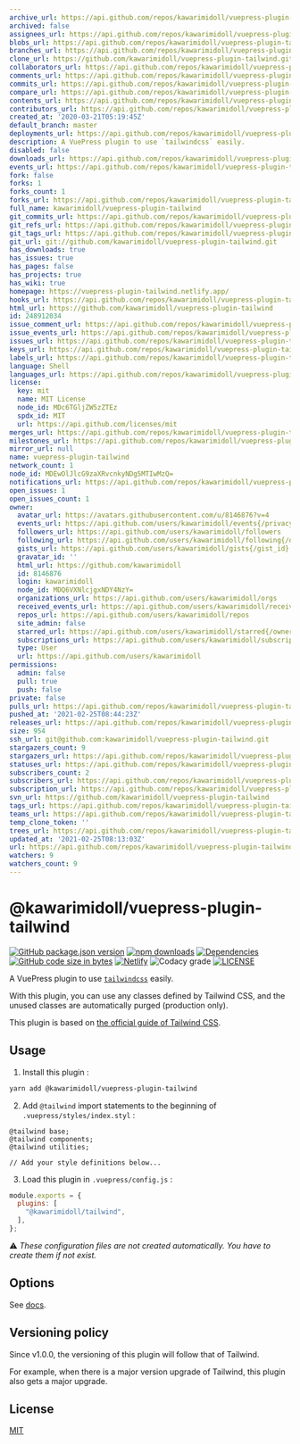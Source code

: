```yaml
---
archive_url: https://api.github.com/repos/kawarimidoll/vuepress-plugin-tailwind/{archive_format}{/ref}
archived: false
assignees_url: https://api.github.com/repos/kawarimidoll/vuepress-plugin-tailwind/assignees{/user}
blobs_url: https://api.github.com/repos/kawarimidoll/vuepress-plugin-tailwind/git/blobs{/sha}
branches_url: https://api.github.com/repos/kawarimidoll/vuepress-plugin-tailwind/branches{/branch}
clone_url: https://github.com/kawarimidoll/vuepress-plugin-tailwind.git
collaborators_url: https://api.github.com/repos/kawarimidoll/vuepress-plugin-tailwind/collaborators{/collaborator}
comments_url: https://api.github.com/repos/kawarimidoll/vuepress-plugin-tailwind/comments{/number}
commits_url: https://api.github.com/repos/kawarimidoll/vuepress-plugin-tailwind/commits{/sha}
compare_url: https://api.github.com/repos/kawarimidoll/vuepress-plugin-tailwind/compare/{base}...{head}
contents_url: https://api.github.com/repos/kawarimidoll/vuepress-plugin-tailwind/contents/{+path}
contributors_url: https://api.github.com/repos/kawarimidoll/vuepress-plugin-tailwind/contributors
created_at: '2020-03-21T05:19:45Z'
default_branch: master
deployments_url: https://api.github.com/repos/kawarimidoll/vuepress-plugin-tailwind/deployments
description: A VuePress plugin to use `tailwindcss` easily.
disabled: false
downloads_url: https://api.github.com/repos/kawarimidoll/vuepress-plugin-tailwind/downloads
events_url: https://api.github.com/repos/kawarimidoll/vuepress-plugin-tailwind/events
fork: false
forks: 1
forks_count: 1
forks_url: https://api.github.com/repos/kawarimidoll/vuepress-plugin-tailwind/forks
full_name: kawarimidoll/vuepress-plugin-tailwind
git_commits_url: https://api.github.com/repos/kawarimidoll/vuepress-plugin-tailwind/git/commits{/sha}
git_refs_url: https://api.github.com/repos/kawarimidoll/vuepress-plugin-tailwind/git/refs{/sha}
git_tags_url: https://api.github.com/repos/kawarimidoll/vuepress-plugin-tailwind/git/tags{/sha}
git_url: git://github.com/kawarimidoll/vuepress-plugin-tailwind.git
has_downloads: true
has_issues: true
has_pages: false
has_projects: true
has_wiki: true
homepage: https://vuepress-plugin-tailwind.netlify.app/
hooks_url: https://api.github.com/repos/kawarimidoll/vuepress-plugin-tailwind/hooks
html_url: https://github.com/kawarimidoll/vuepress-plugin-tailwind
id: 248912034
issue_comment_url: https://api.github.com/repos/kawarimidoll/vuepress-plugin-tailwind/issues/comments{/number}
issue_events_url: https://api.github.com/repos/kawarimidoll/vuepress-plugin-tailwind/issues/events{/number}
issues_url: https://api.github.com/repos/kawarimidoll/vuepress-plugin-tailwind/issues{/number}
keys_url: https://api.github.com/repos/kawarimidoll/vuepress-plugin-tailwind/keys{/key_id}
labels_url: https://api.github.com/repos/kawarimidoll/vuepress-plugin-tailwind/labels{/name}
language: Shell
languages_url: https://api.github.com/repos/kawarimidoll/vuepress-plugin-tailwind/languages
license:
  key: mit
  name: MIT License
  node_id: MDc6TGljZW5zZTEz
  spdx_id: MIT
  url: https://api.github.com/licenses/mit
merges_url: https://api.github.com/repos/kawarimidoll/vuepress-plugin-tailwind/merges
milestones_url: https://api.github.com/repos/kawarimidoll/vuepress-plugin-tailwind/milestones{/number}
mirror_url: null
name: vuepress-plugin-tailwind
network_count: 1
node_id: MDEwOlJlcG9zaXRvcnkyNDg5MTIwMzQ=
notifications_url: https://api.github.com/repos/kawarimidoll/vuepress-plugin-tailwind/notifications{?since,all,participating}
open_issues: 1
open_issues_count: 1
owner:
  avatar_url: https://avatars.githubusercontent.com/u/8146876?v=4
  events_url: https://api.github.com/users/kawarimidoll/events{/privacy}
  followers_url: https://api.github.com/users/kawarimidoll/followers
  following_url: https://api.github.com/users/kawarimidoll/following{/other_user}
  gists_url: https://api.github.com/users/kawarimidoll/gists{/gist_id}
  gravatar_id: ''
  html_url: https://github.com/kawarimidoll
  id: 8146876
  login: kawarimidoll
  node_id: MDQ6VXNlcjgxNDY4NzY=
  organizations_url: https://api.github.com/users/kawarimidoll/orgs
  received_events_url: https://api.github.com/users/kawarimidoll/received_events
  repos_url: https://api.github.com/users/kawarimidoll/repos
  site_admin: false
  starred_url: https://api.github.com/users/kawarimidoll/starred{/owner}{/repo}
  subscriptions_url: https://api.github.com/users/kawarimidoll/subscriptions
  type: User
  url: https://api.github.com/users/kawarimidoll
permissions:
  admin: false
  pull: true
  push: false
private: false
pulls_url: https://api.github.com/repos/kawarimidoll/vuepress-plugin-tailwind/pulls{/number}
pushed_at: '2021-02-25T08:44:23Z'
releases_url: https://api.github.com/repos/kawarimidoll/vuepress-plugin-tailwind/releases{/id}
size: 954
ssh_url: git@github.com:kawarimidoll/vuepress-plugin-tailwind.git
stargazers_count: 9
stargazers_url: https://api.github.com/repos/kawarimidoll/vuepress-plugin-tailwind/stargazers
statuses_url: https://api.github.com/repos/kawarimidoll/vuepress-plugin-tailwind/statuses/{sha}
subscribers_count: 2
subscribers_url: https://api.github.com/repos/kawarimidoll/vuepress-plugin-tailwind/subscribers
subscription_url: https://api.github.com/repos/kawarimidoll/vuepress-plugin-tailwind/subscription
svn_url: https://github.com/kawarimidoll/vuepress-plugin-tailwind
tags_url: https://api.github.com/repos/kawarimidoll/vuepress-plugin-tailwind/tags
teams_url: https://api.github.com/repos/kawarimidoll/vuepress-plugin-tailwind/teams
temp_clone_token: ''
trees_url: https://api.github.com/repos/kawarimidoll/vuepress-plugin-tailwind/git/trees{/sha}
updated_at: '2021-02-25T08:13:03Z'
url: https://api.github.com/repos/kawarimidoll/vuepress-plugin-tailwind
watchers: 9
watchers_count: 9
---
```


# @kawarimidoll/vuepress-plugin-tailwind

[![GitHub package.json version](https://img.shields.io/github/package-json/v/kawarimidoll/vuepress-plugin-tailwind?logo=github&style=for-the-badge)](https://github.com/kawarimidoll/vuepress-plugin-tailwind/blob/master/package.json)
[![npm downloads](https://img.shields.io/npm/dt/@kawarimidoll/vuepress-plugin-tailwind?logo=npm&style=for-the-badge)](https://www.npmjs.com/package/@kawarimidoll/vuepress-plugin-tailwind)
[![Dependencies](https://img.shields.io/david/kawarimidoll/vuepress-plugin-tailwind?color=blue&logo=dependabot&style=for-the-badge)](https://github.com/kawarimidoll/vuepress-plugin-tailwind/pulls?q=dependabot)
[![GitHub code size in bytes](https://img.shields.io/github/languages/code-size/kawarimidoll/vuepress-plugin-tailwind?logo=javascript&style=for-the-badge)](https://github.com/kawarimidoll/vuepress-plugin-tailwind/blob/master/index.js)
[![Netlify](https://img.shields.io/netlify/c3151153-507a-4a8d-921e-890e9906fcdd?color=blue&logo=netlify&style=for-the-badge)](https://vuepress-plugin-tailwind.netlify.app/)
![Codacy grade](https://img.shields.io/codacy/grade/dedb2c0e04a5448aac17f630343d8733?logo=codacy&style=for-the-badge)
[![LICENSE](https://img.shields.io/github/license/kawarimidoll/vuepress-plugin-tailwind?style=for-the-badge)](https://github.com/kawarimidoll/vuepress-plugin-tailwind/blob/master/LICENSE)

A VuePress plugin to use [`tailwindcss`](https://github.com/tailwindcss/tailwindcss) easily.

With this plugin, you can use any classes defined by Tailwind CSS, and the unused classes are automatically purged (production only).

This plugin is based on [the official guide of Tailwind CSS](https://tailwindcss.com/docs/controlling-file-size/#removing-unused-css).

## Usage

1.  Install this plugin :

```sh
yarn add @kawarimidoll/vuepress-plugin-tailwind
```

2.  Add `@tailwind` import statements to the beginning of `.vuepress/styles/index.styl` :

```styl
@tailwind base;
@tailwind components;
@tailwind utilities;

// Add your style definitions below...
```

3.  Load this plugin in `.vuepress/config.js` :

```js
module.exports = {
  plugins: [
    "@kawarimidoll/tailwind",
  ],
};
```

:warning:
_These configuration files are not created automatically. You have to create them if not exist._

## Options

See [docs](https://vuepress-plugin-tailwind.netlify.app).

## Versioning policy

Since v1.0.0, the versioning of this plugin will follow that of Tailwind.

For example, when there is a major version upgrade of Tailwind, this plugin also gets a major upgrade.

## License

[MIT](https://github.com/kawarimidoll/vuepress-plugin-tailwind/blob/master/LICENSE)
